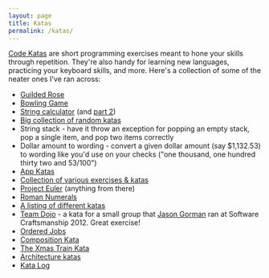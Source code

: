 ```yaml
---
layout: page
title: Katas
permalink: /katas/
---
```


[Code Katas](http://en.wikipedia.org/wiki/Kata_(programming)) are short programming exercises meant to hone your skills through repetition. They're also handy for learning new languages, practicing your keyboard skills, and more. Here's a collection of some of the neater ones I've ran across:

* [Guilded Rose](http://iamnotmyself.com/2011/02/13/refactor-this-the-gilded-rose-kata)
* [Bowling Game](http://butunclebob.com/ArticleS.UncleBob.TheBowlingGameKata)
* [String calculator](http://osherove.com/tdd-kata-1) (and [part 2](http://osherove.com/tdd-kata-2))
* [Big collection of random katas](http://codekata.com)
* String stack - have it throw an exception for popping an empty stack, pop a single item, and pop two items correctly
* Dollar amount to wording - convert a given dollar amount (say $1,132.53) to wording like you'd use on your checks ("one thousand, one hundred thirty two and 53/100")
* [App Katas](http://geekswithblogs.net/theArchitectsNapkin/archive/2011/06/25/appkata---enter-the-next-level-of-programming-exercises.aspx)
* [Collection of various exercises & katas](http://www.docondev.com/2011/01/sharpening-saw.html)
* [Project Euler](http://projecteuler.net) (anything from there)
* [Roman Numerals](http://codingdojo.org/cgi-bin/wiki.pl?KataRomanNumerals)
* [A listing of different katas](http://craftsmanship.sv.cmu.edu/katas)
* [Team Dojo](http://www.codemanship.co.uk/teamdojo) - a kata for a small group that [Jason Gorman](http://codemanship.co.uk/parlezuml/blog) ran at Software Craftsmanship 2012. Great exercise!
* [Ordered Jobs](http://invalidcast.com/2011/09/the-ordered-jobs-kata)
* [Composition Kata](http://odetocode.com/blogs/scott/archive/2013/02/15/the-composition-kata.aspx)
* [The Xmas Train Kata](https://codemanship.wordpress.com/2019/12/18/the-xmas-train-kata)
* [Architecture katas](http://nealford.com/katas)
* [Kata Log](https://kata-log.rocks)

